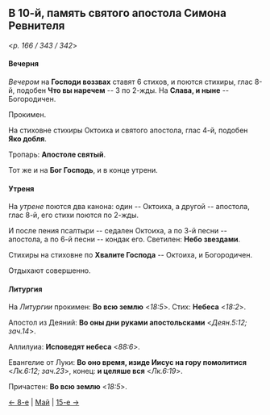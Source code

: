 
## В 10-й, память святого апостола Симона Ревнителя

<*p. 166 / 343 / 342*>

#### Вечерня

*Вечером* на **Господи воззвах** ставят 6 стихов, и поются стихиры, глас 8-й, 
подобен **Что вы наречем** -- 3 по 2-жды. 
На **Слава, и ныне** -- Богородичен. 

Прокимен. 

На стиховне стихиры Октоиха и святого апостола, глас 4-й, подобен **Яко добля**. 

Тропарь: **Апостоле святый**. 

Тот же и на **Бог Господь**, и в конце утрени. 

#### Утреня

На *утрене* поются два канона: один -- Октоиха, а другой -- апостола, глас 8-й, 
его стихи поются по 2-жды. 

И после пения псалтыри -- седален Октоиха, 
а по 3-й песни -- апостола, 
а по 6-й песни -- кондак его. 
Светилен: **Небо звездами**. 

Стихиры на стиховне по **Хвалите Господа** -- Октоиха, и Богородичен. 

Отдыхают совершенно. 

#### Литургия

На *Литургии* прокимен: **Во всю землю** <*18:5*>. 
Стих: **Небеса** <*18:2*>.
 
Апостол из Деяний: **Во оны дни руками апостольсками** <*Деян.5:12; зач.14*>. 

Аллилуиа: **Исповедят небеса** <*88:6*>. 
 
Евангелие от Луки: **Во оно время, изиде Иисус на гору помолитися** <*Лк.6:12; зач.23*>, 
конец: **и целяше вся** <*Лк.6:19*>.  
 
Причастен: **Во всю землю** <*18:5*>. 

[← 8-е](05_08_AST.ru.md) | [Май](README.md#10-й) | [15-е →](05_15_AST.ru.md)
